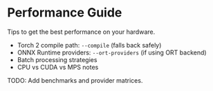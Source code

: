 # Performance Guide

Tips to get the best performance on your hardware.

- Torch 2 compile path: `--compile` (falls back safely)
- ONNX Runtime providers: `--ort-providers` (if using ORT backend)
- Batch processing strategies
- CPU vs CUDA vs MPS notes

TODO: Add benchmarks and provider matrices.
